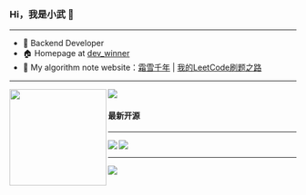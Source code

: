 ### Hi，我是小武 👋

---

- 🔭 Backend Developer
- 🏠 Homepage at [dev_winner](https://www.jianshu.com/u/89c061b853ad)
- 📒 My algorithm note website：[霜雪千年](https://www.cnblogs.com/acgoto/) | [我的LeetCode刷题之路](https://wzomg.github.io/LeetcodeRecord/#/)

---

<div>
  <img height="170" align="left" src="https://github-readme-stats.vercel.app/api?username=wzomg&count_private=true" />
  <img src="https://github-readme-stats.vercel.app/api/top-langs/?username=wzomg&layout=compact" />
</div>

#### 最新开源

---

<a href="https://github.com/wzomg/chatclient">
  <img align="left"  src="https://github-readme-stats.vercel.app/api/pin/?username=wzomg&repo=chatclient" />
</a>

<a href="https://github.com/wzomg/chatserver">
  <img align="center"  src="https://github-readme-stats.vercel.app/api/pin/?username=wzomg&repo=chatserver" />
</a>

----

<a href="https://github.com/wzomg/chatadmin">
  <img align="center"  src="https://github-readme-stats.vercel.app/api/pin/?username=wzomg&repo=chatadmin" />
</a>

